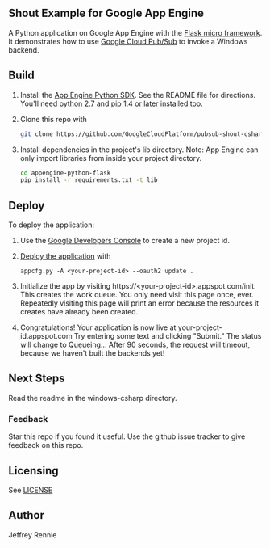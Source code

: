 ## Shout Example for Google App Engine

A Python application on Google App Engine with the
[Flask micro framework](http://flask.pocoo.org).  It demonstrates how to use
[Google Cloud Pub/Sub](https://cloud.google.com/pubsub/docs) to invoke a
Windows backend.

## Build
1. Install the [App Engine Python SDK](https://developers.google.com/appengine/downloads).
See the README file for directions. You'll need
[python 2.7](https://www.python.org/download/releases/2.7/) and
[pip 1.4 or later](http://www.pip-installer.org/en/latest/installing.html) installed too.

2. Clone this repo with

   ```sh
   git clone https://github.com/GoogleCloudPlatform/pubsub-shout-csharp
   ```
3. Install dependencies in the project's lib directory.
   Note: App Engine can only import libraries from inside your project directory.

   ```sh
   cd appengine-python-flask
   pip install -r requirements.txt -t lib
   ```

## Deploy
To deploy the application:

1. Use the [Google Developers Console](https://console.developers.google.com/)
   to create a new project id.
2. [Deploy the
   application](https://developers.google.com/appengine/docs/python/tools/uploadinganapp) with

   ```
   appcfg.py -A <your-project-id> --oauth2 update .
   ```
3. Initialize the app by visiting https://&lt;your-project-id&gt;.appspot.com/init.
   This creates the work queue.  You only need visit this page once, ever.
   Repeatedly visiting this page will print an error because the resources it
   creates have already been created.
4. Congratulations!  Your application is now live at your-project-id.appspot.com
   Try entering some text and clicking "Submit."  The status will change to
   Queueing...  After 90 seconds, the request will timeout, because we haven't
   built the backends yet!

## Next Steps
Read the readme in the windows-csharp directory.

### Feedback
Star this repo if you found it useful. Use the github issue tracker to give
feedback on this repo.

## Licensing
See [LICENSE](LICENSE)

## Author
Jeffrey Rennie
